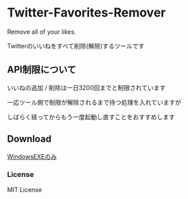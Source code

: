 # Twitter-Favorites-Remover
Remove all of your likes.

Twitterのいいねをすべて削除(解除)するツールです

## API制限について
いいねの追加 / 削除は一日3200回までと制限されています

一応ツール側で制限が解除されるまで待つ処理を入れていますが

しばらく経ってからもう一度起動し直すことをおすすめします

## Download
[WindowsEXEのみ](https://github.com/CubeZeero/Twitter-Favorites-Remover/releases/tag/1.0)

### License
MIT License
